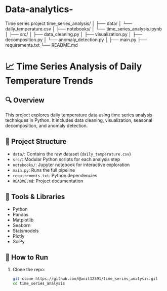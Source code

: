 # Data-analytics-
Time series project
time_series_analysis/
│
├── data/
│   └── daily_temperature.csv
│
├── notebooks/
│   └── time_series_analysis.ipynb
│
├── src/
│   ├── data_cleaning.py
│   ├── visualization.py
│   ├── decomposition.py
│   └── anomaly_detection.py
│
├── main.py
├── requirements.txt
└── README.md

# 📈 Time Series Analysis of Daily Temperature Trends

## 🔍 Overview
This project explores daily temperature data using time series analysis techniques in Python. It includes data cleaning, visualization, seasonal decomposition, and anomaly detection.

## 📁 Project Structure
- `data/`: Contains the raw dataset (`daily_temperature.csv`)
- `src/`: Modular Python scripts for each analysis step
- `notebooks/`: Jupyter notebook for interactive exploration
- `main.py`: Runs the full pipeline
- `requirements.txt`: Python dependencies
- `README.md`: Project documentation

## 🧰 Tools & Libraries
- Python
- Pandas
- Matplotlib
- Seaborn
- Statsmodels
- Plotly
- SciPy

## 🚀 How to Run
1. Clone the repo:
   ```bash
   git clone https://github.com/@anil12591/time_series_analysis.git
   cd time_series_analysis